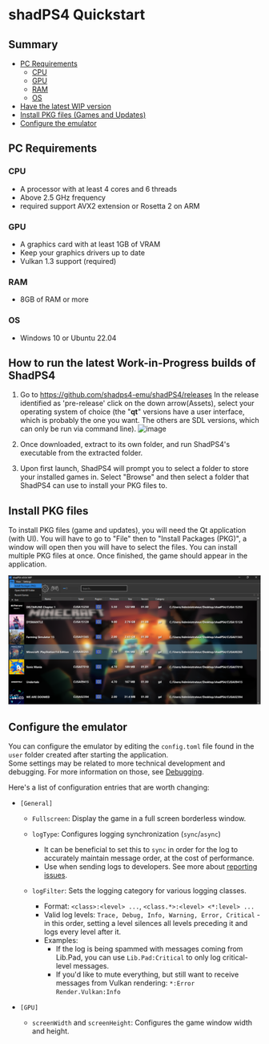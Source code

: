 <!--
SPDX-FileCopyrightText: 2024 shadPS4 Emulator Project
SPDX-License-Identifier: GPL-2.0-or-later
-->

# shadPS4 Quickstart

## Summary

- [PC Requirements](#pc-requirements)
   - [CPU](#cpu)
   - [GPU](#gpu)
   - [RAM](#ram)
   - [OS](#os)
- [Have the latest WIP version](#have-the-latest-wip-version)
- [Install PKG files (Games and Updates)](#install-pkg-files)
- [Configure the emulator](#configure-the-emulator)

## PC Requirements

### CPU

- A processor with at least 4 cores and 6 threads
- Above 2.5 GHz frequency
- required support AVX2 extension or Rosetta 2 on ARM

### GPU

- A graphics card with at least 1GB of VRAM
- Keep your graphics drivers up to date
- Vulkan 1.3 support (required)

### RAM

- 8GB of RAM or more

### OS

- Windows 10 or Ubuntu 22.04

## How to run the latest Work-in-Progress builds of ShadPS4

1. Go to <https://github.com/shadps4-emu/shadPS4/releases> In the release identified as 'pre-release' click on the down arrow(Assets), select your operating system of choice (the "**qt**" versions have a user interface, which is probably the one you want. The others are SDL versions, which can only be run via command line).
![image](https://github.com/user-attachments/assets/af520c77-797c-41a0-8f67-d87f5de3e3df)

2. Once downloaded, extract to its own folder, and run ShadPS4's executable from the extracted folder.

3. Upon first launch, ShadPS4 will prompt you to select a folder to store your installed games in. Select "Browse" and then select a folder that ShadPS4 can use to install your PKG files to.

## Install PKG files

To install PKG files (game and updates), you will need the Qt application (with UI). You will have to go to "File" then to "Install Packages (PKG)", a window will open then you will have to select the files. You can install multiple PKG files at once. Once finished, the game should appear in the application.

<img src="https://github.com/shadps4-emu/shadPS4/blob/main/documents/Quickstart/2.png" width="800"></a>

## Configure the emulator

You can configure the emulator by editing the `config.toml` file found in the `user` folder created after starting the application.\
Some settings may be related to more technical development and debugging. For more information on those, see [Debugging](https://github.com/shadps4-emu/shadPS4/blob/main/documents/Debugging/Debugging.md#configuration).

Here's a list of configuration entries that are worth changing:

- `[General]`

  - `Fullscreen`: Display the game in a full screen borderless window.
  
  - `logType`: Configures logging synchronization (`sync`/`async`)
    - It can be beneficial to set this to `sync` in order for the log to accurately maintain message order, at the cost of performance.
    - Use when sending logs to developers. See more about [reporting issues](https://github.com/shadps4-emu/shadPS4/blob/main/documents/Debugging/Debugging.md#reporting-and-communicating-about-issues).
  - `logFilter`: Sets the logging category for various logging classes.
    - Format: `<class>:<level> ...`, `<class.*>:<level> <*:level> ...`
    - Valid log levels: `Trace, Debug, Info, Warning, Error, Critical` - in this order, setting a level silences all levels preceding it and logs every level after it.
    - Examples:
      - If the log is being spammed with messages coming from Lib.Pad, you can use `Lib.Pad:Critical` to only log critical-level messages.
      - If you'd like to mute everything, but still want to receive messages from Vulkan rendering: `*:Error Render.Vulkan:Info`
    
- `[GPU]`
  - `screenWidth` and `screenHeight`: Configures the game window width and height.
